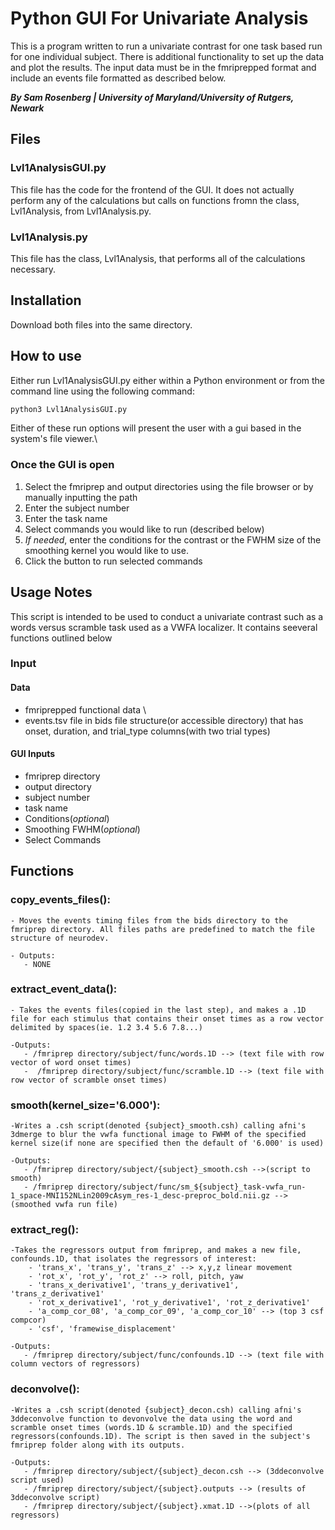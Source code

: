 # Python GUI For Univariate Analysis
This is a program written to run a univariate contrast for one task based run for one individual subject. There is additional functionality to set up the data and plot the results. The input data must be in the fmriprepped format and include an events file formatted as described below. 

***By Sam Rosenberg | University of Maryland/University of Rutgers, Newark***

## Files
### Lvl1AnalysisGUI.py
This file has the code for the frontend of the GUI. It does not actually perform any of the calculations but calls on functions fromn the class, Lvl1Analysis, from Lvl1Analysis.py. 

### Lvl1Analysis.py
This file has the class, Lvl1Analysis, that performs all of the calculations necessary. 

## Installation
Download both files into the same directory. 

## How to use
Either run Lvl1AnalysisGUI.py either within a Python environment or from the command line using the following command:
```tcsh 
python3 Lvl1AnalysisGUI.py
```
Either of these run options will present the user with a gui based in the system's file viewer.\

### Once the GUI is open
1. Select the fmriprep and output directories using the file browser or by manually inputting the path
2. Enter the subject number
3. Enter the task name
4. Select commands you would like to run (described below)
5. *If needed*, enter the conditions for the contrast or the FWHM size of the smoothing kernel you would like to use. 
6. Click the button to run selected commands


## Usage Notes
This script is intended to be used to conduct a univariate contrast such as a words versus scramble task used as a VWFA localizer. It contains seeveral functions outlined below
### Input
#### Data
- fmriprepped functional data \
- events.tsv file in bids file structure(or accessible directory) that has onset, duration, and trial_type columns(with two trial types)
#### GUI Inputs
- fmriprep directory
- output directory
- subject number
- task name
- Conditions(*optional*)
- Smoothing FWHM(*optional*)
- Select Commands

## Functions
### copy_events_files():
    
    - Moves the events timing files from the bids directory to the fmriprep directory. All files paths are predefined to match the file structure of neurodev.

    - Outputs: 
       - NONE

### extract_event_data():
    
    - Takes the events files(copied in the last step), and makes a .1D file for each stimulus that contains their onset times as a row vector delimited by spaces(ie. 1.2 3.4 5.6 7.8...)

    -Outputs:
       - /fmriprep directory/subject/func/words.1D --> (text file with row vector of word onset times)
       -  /fmriprep directory/subject/func/scramble.1D --> (text file with row vector of scramble onset times)

### smooth(kernel_size='6.000'):
    
    -Writes a .csh script(denoted {subject}_smooth.csh) calling afni's 3dmerge to blur the vwfa functional image to FWHM of the specified kernel size(if none are specified then the default of '6.000' is used)

    -Outputs:
       - /fmriprep directory/subject/{subject}_smooth.csh -->(script to smooth)
       - /fmriprep directory/subject/func/sm_${subject}_task-vwfa_run-1_space-MNI152NLin2009cAsym_res-1_desc-preproc_bold.nii.gz --> (smoothed vwfa run file)

### extract_reg():
    
    -Takes the regressors output from fmriprep, and makes a new file, confounds.1D, that isolates the regressors of interest:
        - 'trans_x', 'trans_y', 'trans_z' --> x,y,z linear movement
        - 'rot_x', 'rot_y', 'rot_z' --> roll, pitch, yaw
        - 'trans_x_derivative1', 'trans_y_derivative1', 'trans_z_derivative1'
        - 'rot_x_derivative1', 'rot_y_derivative1', 'rot_z_derivative1'
        - 'a_comp_cor_08', 'a_comp_cor_09', 'a_comp_cor_10' --> (top 3 csf compcor)
        - 'csf', 'framewise_displacement'

    -Outputs:
       - /fmriprep directory/subject/func/confounds.1D --> (text file with column vectors of regressors)

### deconvolve():
    
    -Writes a .csh script(denoted {subject}_decon.csh) calling afni's 3ddeconvolve function to devonvolve the data using the word and scramble onset times (words.1D & scramble.1D) and the specified regressors(confounds.1D). The script is then saved in the subject's fmriprep folder along with its outputs.

    -Outputs:
       - /fmriprep directory/subject/{subject}_decon.csh --> (3ddeconvolve script used)
       - /fmriprep directory/subject/{subject}.outputs --> (results of 3ddeconvolve script)
       - /fmriprep directory/subject/{subject}.xmat.1D -->(plots of all regressors)



